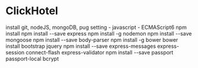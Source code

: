# ClickHotel
install git, nodeJS, mongoDB, pug
setting - javascript - ECMAScript6
npm install
npm install --save express
npm install -g nodemon
npm install --save mongoose
npm install --save body-parser
npm install -g bower
bower install bootstrap jquery
npm install --save express-messages express-session connect-flash express-validator
npm install --save passport passport-local bcrypt
